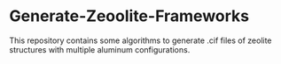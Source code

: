 # Generate-Zeoolite-Frameworks
This repository contains some algorithms to generate .cif files of zeolite structures with multiple aluminum configurations.

